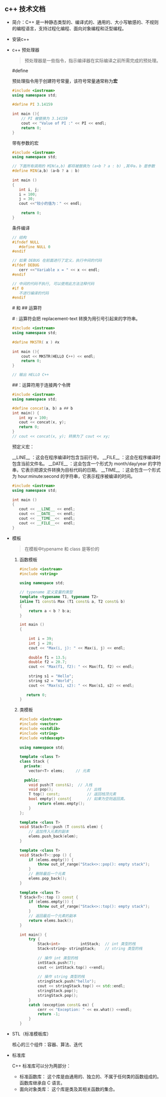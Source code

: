 ## c++ 技术文档



- 简介：C++ 是一种静态类型的、编译式的、通用的、大小写敏感的、不规则的编程语言，支持过程化编程、面向对象编程和泛型编程。

- 安装c++

- c++ 预处理器

  > 预处理器是一些指令，指示编译器在实际编译之前所需完成的预处理。

  \#define

  预处理指令用于创建符号常量，该符号常量通常称为**宏**

  ```c++
  #include <iostream>
  using namespace std;
   
  #define PI 3.14159
   
  int main (){
      // PI 被替换为 3.14159
      cout << "Value of PI :" << PI << endl; 
      return 0;
  }
  ```

  带有参数的宏

  ```c++
  #include <iostream>
  using namespace std;
  
  // 下面所有调用的 MIN(a,b) 都将被替换为 (a<b ? a : b) ,其中a，b 是参数
  #define MIN(a,b) (a<b ? a : b)
   
  int main ()
  {
     int i, j;
     i = 100;
     j = 30;
     cout <<"较小的值为：" << endl;
   
      return 0;
  }
  ```

  条件编译

  ```c++
  // 结构
  #ifndef NULL
     #define NULL 0
  #endif
  
  // 如果 DEBUG 在前面进行了定义，执行中间的代码
  #ifdef DEBUG
     cerr <<"Variable x = " << x << endl;
  #endif
  
  // 中间的代码不执行, 可以使用此方法注释代码
  #if 0
     不进行编译的代码
  #endif
  ```

  \# 和 \#\# 运算符

  \# : 运算符会把 replacement-text 转换为用引号引起来的字符串。 

  ```c++
  #include <iostream>
  using namespace std;
   
  #define MKSTR( x ) #x
   
  int main (){
      cout << MKSTR(HELLO C++) << endl;
      return 0;
  }
  
  // 输出 HELLO C++
  ```

  \#\#：运算符用于连接两个令牌

  ```c++
  #include <iostream>
  using namespace std;
  
  #define concat(a, b) a ## b
  int main() {
     int xy = 100;
     cout << concat(x, y);
     return 0;
  }
  // cout << concat(x, y); 转换为了 cout << xy;
  ```

  预定义宏：

  \_\_LINE__	：这会在程序编译时包含当前行号。
  \_\_FILE__	：这会在程序编译时包含当前文件名。
  \_\_DATE__ ：这会包含一个形式为 month/day/year 的字符串，它表示把源文件转换为目标代码的日期。
  \_\_TIME__ ：这会包含一个形式为 hour:minute:second 的字符串，它表示程序被编译的时间。

  ```c++
  #include <iostream>
  using namespace std;
   
  int main ()
  {
     cout << __LINE__ << endl;
     cout << __DATE__ << endl;
     cout << __TIME__<<  endl;
     cout << __FILE__<<  endl;
  }
  ```

- 模板

  > 在模板中typename 和 class 是等价的

  1. 函数模板

     ```c++
     #include <iostream>
     #include <string>
      
     using namespace std;
     
     // typename 定义变量的类型
     template <typename T1, typename T2>
     inline T1 const& Max (T1 const& a, T2 const& b) 
     { 
         return a < b ? b:a; 
     } 
     
     int main ()
     {
      
         int i = 39;
         int j = 20;
         cout << "Max(i, j): " << Max(i, j) << endl; 
      
         double f1 = 13.5; 
         double f2 = 20.7; 
         cout << "Max(f1, f2): " << Max(f1, f2) << endl; 
      
         string s1 = "Hello"; 
         string s2 = "World"; 
         cout << "Max(s1, s2): " << Max(s1, s2) << endl; 
      
        return 0;
     }
     ```

  2. 类模板

     ```c++
     #include <iostream>
     #include <vector>
     #include <cstdlib>
     #include <string>
     #include <stdexcept>
      
     using namespace std;
      
     template <class T>
     class Stack { 
       private: 
         vector<T> elems;     // 元素 
      
       public: 
         void push(T const&);  // 入栈
         void pop();               // 出栈
         T top() const;            // 返回栈顶元素
         bool empty() const{       // 如果为空则返回真。
             return elems.empty(); 
         } 
     }; 
      
     template <class T>
     void Stack<T>::push (T const& elem) { 
         // 追加传入元素的副本
         elems.push_back(elem);    
     } 
      
     template <class T>
     void Stack<T>::pop () { 
         if (elems.empty()) { 
             throw out_of_range("Stack<>::pop(): empty stack"); 
         }
         // 删除最后一个元素
         elems.pop_back();         
     } 
      
     template <class T>
     T Stack<T>::top () const { 
         if (elems.empty()) { 
             throw out_of_range("Stack<>::top(): empty stack"); 
         }
         // 返回最后一个元素的副本 
         return elems.back();      
     } 
      
     int main() { 
         try { 
             Stack<int>         intStack;  // int 类型的栈 
             Stack<string> stringStack;    // string 类型的栈 
      
             // 操作 int 类型的栈 
             intStack.push(7); 
             cout << intStack.top() <<endl; 
      
             // 操作 string 类型的栈 
             stringStack.push("hello"); 
             cout << stringStack.top() << std::endl; 
             stringStack.pop(); 
             stringStack.pop(); 
         } 
         catch (exception const& ex) { 
             cerr << "Exception: " << ex.what() <<endl; 
             return -1;
         } 
     }
     ```

- STL（标准模板库）

  核心的三个组件：容器、算法、迭代

- 标准库

  C++ 标准库可以分为两部分：

  - 标准函数库： 这个库是由通用的、独立的、不属于任何类的函数组成的。函数库继承自 C 语言。
  - 面向对象类库： 这个库是类及其相关函数的集合。





